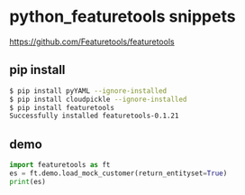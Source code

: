 # python_featuretools snippets

https://github.com/Featuretools/featuretools

## pip install
```bash
$ pip install pyYAML --ignore-installed
$ pip install cloudpickle --ignore-installed
$ pip install featuretools
Successfully installed featuretools-0.1.21
```

## demo
```python
import featuretools as ft
es = ft.demo.load_mock_customer(return_entityset=True)
print(es)
```





